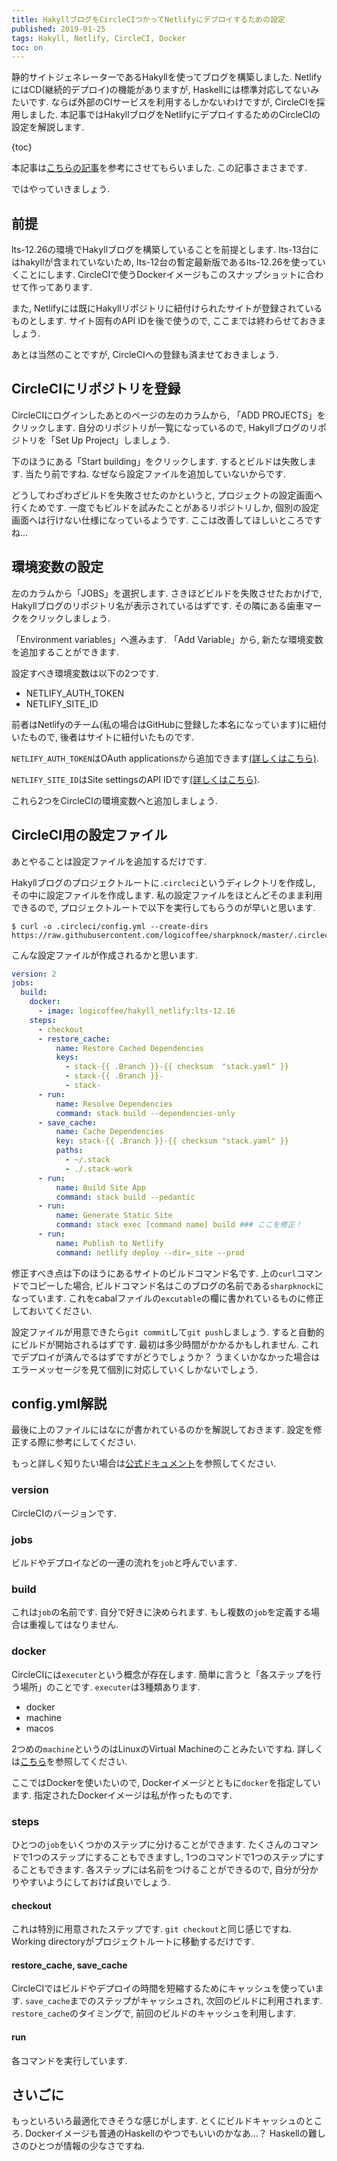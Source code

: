 ```yaml
---
title: HakyllブログをCircleCIつかってNetlifyにデプロイするための設定
published: 2019-01-25
tags: Hakyll, Netlify, CircleCI, Docker
toc: on
---
```


静的サイトジェネレーターであるHakyllを使ってブログを構築しました. NetlifyにはCD(継続的デプロイ)の機能がありますが, Haskellには標準対応してないみたいです. ならば外部のCIサービスを利用するしかないわけですが, CircleCIを採用しました. 本記事ではHakyllブログをNetlifyにデプロイするためのCircleCIの設定を解説します.

<!--more-->

{toc}

本記事は[こちらの記事](https://nazarii.bardiuk.com/posts/hakyll-circle.html)を参考にさせてもらいました. この記事さまさまです.

ではやっていきましょう.

## 前提
lts-12.26の環境でHakyllブログを構築していることを前提とします. lts-13台にはhakyllが含まれていないため, lts-12台の暫定最新版であるlts-12.26を使っていくことにします. CircleCIで使うDockerイメージもこのスナップショットに合わせて作ってあります.

また, Netlifyには既にHakyllリポジトリに紐付けられたサイトが登録されているものとします. サイト固有のAPI IDを後で使うので, ここまでは終わらせておきましょう.

あとは当然のことですが, CircleCIへの登録も済ませておきましょう.

## CircleCIにリポジトリを登録
CircleCIにログインしたあとのページの左のカラムから, 「ADD PROJECTS」をクリックします. 自分のリポジトリが一覧になっているので, Hakyllブログのリポジトリを「Set Up Project」しましょう.

下のほうにある「Start building」をクリックします. するとビルドは失敗します. 当たり前ですね. なぜなら設定ファイルを追加していないからです. 

どうしてわざわざビルドを失敗させたのかというと, プロジェクトの設定画面へ行くためです. 一度でもビルドを試みたことがあるリポジトリしか, 個別の設定画面へは行けない仕様になっているようです. ここは改善してほしいところですね...

## 環境変数の設定
左のカラムから「JOBS」を選択します. さきほどビルドを失敗させたおかげで, Hakyllブログのリポジトリ名が表示されているはずです. その隣にある歯車マークをクリックしましょう.

「Environment variables」へ進みます. 「Add Variable」から, 新たな環境変数を追加することができます. 

設定すべき環境変数は以下の2つです.

- NETLIFY_AUTH_TOKEN
- NETLIFY_SITE_ID

前者はNetlifyのチーム(私の場合はGitHubに登録した本名になっています)に紐付いたもので, 後者はサイトに紐付いたものです.

`NETLIFY_AUTH_TOKEN`はOAuth applicationsから追加できます[(詳しくはこちら)](https://www.netlify.com/docs/cli/#obtain-a-token-in-the-netlify-ui).

`NETLIFY_SITE_ID`はSite settingsのAPI IDです[(詳しくはこちら)](https://www.netlify.com/docs/cli/#link-with-an-environment-variable).

これら2つをCircleCIの環境変数へと追加しましょう.


## CircleCI用の設定ファイル
あとやることは設定ファイルを追加するだけです.

Hakyllブログのプロジェクトルートに`.circleci`というディレクトリを作成し,　その中に設定ファイルを作成します. 私の設定ファイルをほとんどそのまま利用できるので, プロジェクトルートで以下を実行してもらうのが早いと思います.

```none
$ curl -o .circleci/config.yml --create-dirs https://raw.githubusercontent.com/logicoffee/sharpknock/master/.circleci/config.yml
```

こんな設定ファイルが作成されるかと思います.

```yaml
version: 2
jobs:
  build:
    docker:
      - image: logicoffee/hakyll_netlify:lts-12.16
    steps:
      - checkout
      - restore_cache:
          name: Restore Cached Dependencies
          keys:
            - stack-{{ .Branch }}-{{ checksum  "stack.yaml" }}
            - stack-{{ .Branch }}-
            - stack-
      - run:
          name: Resolve Dependencies
          command: stack build --dependencies-only
      - save_cache:
          name: Cache Dependencies
          key: stack-{{ .Branch }}-{{ checksum "stack.yaml" }}
          paths:
            - ~/.stack
            - ./.stack-work
      - run:
          name: Build Site App
          command: stack build --pedantic
      - run:
          name: Generate Static Site
          command: stack exec [command name] build ### ここを修正！
      - run:
          name: Publish to Netlify
          command: netlify deploy --dir=_site --prod
```
修正すべき点は下のほうにあるサイトのビルドコマンド名です. 上の`curl`コマンドでコピーした場合, ビルドコマンド名はこのブログの名前である`sharpknock`になっています. これをcabalファイルの`excutable`の欄に書かれているものに修正しておいてください.

設定ファイルが用意できたら`git commit`して`git push`しましょう. すると自動的にビルドが開始されるはずです. 最初は多少時間がかかるかもしれません. これでデプロイが済んでるはずですがどうでしょうか？ うまくいかなかった場合はエラーメッセージを見て個別に対応していくしかないでしょう.


## config.yml解説
最後に上のファイルにはなにが書かれているのかを解説しておきます. 設定を修正する際に参考にしてください.

もっと詳しく知りたい場合は[公式ドキュメント](https://circleci.com/docs/2.0/configuration-reference)を参照してください.

### version
CircleCIのバージョンです.

### jobs
ビルドやデプロイなどの一連の流れを`job`と呼んでいます.

### build
これは`job`の名前です. 自分で好きに決められます. もし複数の`job`を定義する場合は重複してはなりません.

### docker
CircleCIには`executer`という概念が存在します. 簡単に言うと「各ステップを行う場所」のことです. `executer`は3種類あります.

- docker
- machine
- macos

2つめの`machine`というのはLinuxのVirtual Machineのことみたいですね. 詳しくは[こちら](https://circleci.com/docs/2.0/executor-types/)を参照してください.

ここではDockerを使いたいので, Dockerイメージとともに`docker`を指定しています. 指定されたDockerイメージは私が作ったものです.

### steps
ひとつの`job`をいくつかのステップに分けることができます. たくさんのコマンドで1つのステップにすることもできますし, 1つのコマンドで1つのステップにすることもできます. 各ステップには名前をつけることができるので, 自分が分かりやすいようにしておけば良いでしょう.

#### checkout
これは特別に用意されたステップです. `git checkout`と同じ感じですね. Working directoryがプロジェクトルートに移動するだけです.

#### restore_cache, save_cache
CircleCIではビルドやデプロイの時間を短縮するためにキャッシュを使っています. `save_cache`までのステップがキャッシュされ, 次回のビルドに利用されます. `restore_cache`のタイミングで, 前回のビルドのキャッシュを利用します.

#### run
各コマンドを実行しています.


## さいごに
もっといろいろ最適化できそうな感じがします. とくにビルドキャッシュのところ. Dockerイメージも普通のHaskellのやつでもいいのかなあ...？ Haskellの難しさのひとつが情報の少なさですね.

